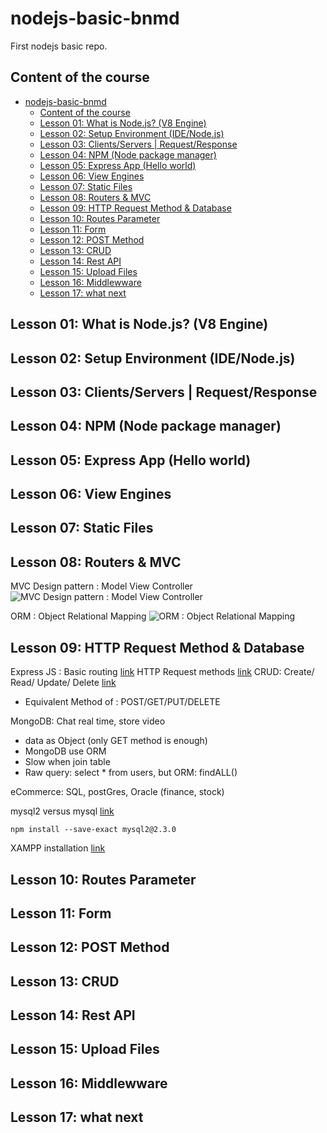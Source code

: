 # nodejs-basic-bnmd
First nodejs basic repo.

## Content of the course

- [nodejs-basic-bnmd](#nodejs-basic-bnmd)
  - [Content of the course](#content-of-the-course)
  - [Lesson 01: What is Node.js? (V8 Engine)](#lesson-01-what-is-nodejs-v8-engine)
  - [Lesson 02: Setup Environment (IDE/Node.js)](#lesson-02-setup-environment-idenodejs)
  - [Lesson 03: Clients/Servers | Request/Response](#lesson-03-clientsservers--requestresponse)
  - [Lesson 04: NPM (Node package manager)](#lesson-04-npm-node-package-manager)
  - [Lesson 05: Express App (Hello world)](#lesson-05-express-app-hello-world)
  - [Lesson 06: View Engines](#lesson-06-view-engines)
  - [Lesson 07: Static Files](#lesson-07-static-files)
  - [Lesson 08: Routers \& MVC](#lesson-08-routers--mvc)
  - [Lesson 09: HTTP Request Method \& Database](#lesson-09-http-request-method--database)
  - [Lesson 10: Routes Parameter](#lesson-10-routes-parameter)
  - [Lesson 11: Form](#lesson-11-form)
  - [Lesson 12: POST Method](#lesson-12-post-method)
  - [Lesson 13: CRUD](#lesson-13-crud)
  - [Lesson 14: Rest API](#lesson-14-rest-api)
  - [Lesson 15: Upload Files](#lesson-15-upload-files)
  - [Lesson 16: Middlewware](#lesson-16-middlewware)
  - [Lesson 17: what next](#lesson-17-what-next)


## Lesson 01: What is Node.js? (V8 Engine)

## Lesson 02: Setup Environment (IDE/Node.js)

## Lesson 03: Clients/Servers | Request/Response

## Lesson 04: NPM (Node package manager)

## Lesson 05: Express App (Hello world)

## Lesson 06: View Engines

## Lesson 07: Static Files 

## Lesson 08: Routers & MVC

MVC Design pattern : Model View Controller
![MVC Design pattern : Model View Controller](https://www.cybermedian.com/what-is-model-view-controller-mvc-framework-model-mvc-with-uml-robustness-analysis/) 

ORM : Object Relational Mapping
![ORM : Object Relational Mapping](https://viblo.asia/p/object-relational-mapping-djeZ1PQ3KWz)

## Lesson 09: HTTP Request Method & Database

Express JS : Basic routing [link](http://expressjs.com/en/starter/basic-routing.html)
HTTP Request methods [link](https://en.wikipedia.org/wiki/HTTP#Request_methods)
CRUD: Create/ Read/ Update/ Delete [link](https://vi.wikipedia.org/wiki/CRUD)
- Equivalent Method of : POST/GET/PUT/DELETE

MongoDB: Chat real time, store video
- data as Object (only GET method is enough)
- MongoDB use ORM
- Slow when join table
- Raw query: select * from users, but ORM: findALL()

eCommerce: SQL, postGres, Oracle (finance, stock)

mysql2 versus mysql [link](https://www.google.com/url?sa=t&rct=j&q=&esrc=s&source=web&cd=&cad=rja&uact=8&ved=2ahUKEwj-w-maie__AhVatlYBHaNsAdMQFnoECA4QAQ&url=https%3A%2F%2Fstackoverflow.com%2Fquestions%2F25344661%2Fwhat-is-the-difference-between-mysql-mysql2-considering-nodejs&usg=AOvVaw2yyP0kcoAiAuV_dNPREENF&opi=89978449)

`npm install --save-exact mysql2@2.3.0`

XAMPP installation [link](https://www.apachefriends.org/download_success.html)



## Lesson 10: Routes Parameter

## Lesson 11: Form

## Lesson 12: POST Method

## Lesson 13: CRUD

## Lesson 14: Rest API

## Lesson 15: Upload Files

## Lesson 16: Middlewware

## Lesson 17: what next
